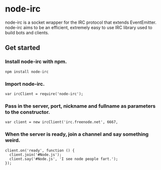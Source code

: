 node-irc
=============

node-irc is a socket wrapper for the IRC protocol that extends EventEmitter. node-irc aims to be an efficient, extremely easy to use IRC library used to build bots and clients.

Get started
-------------

### Install node-irc with npm.

```
npm install node-irc
```

### Import node-irc.


```
var ircClient = require('node-irc');
```

### Pass in the server, port, nickname and fullname as parameters to the constructor.

```
var client = new ircClient('irc.freenode.net', 6667,
```

### When the server is ready, join a channel and say something weird.

```
client.on('ready', function () {
  client.join('#Node.js');
  client.say('#Node.js', 'I see node people fart.');
});
```
